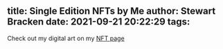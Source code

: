 title: Single Edition NFTs by Me
author: Stewart Bracken
date: 2021-09-21 20:22:29
tags:
---
Check out my digital art on my [NFT page](/nft)